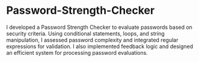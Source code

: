 # Password-Strength-Checker
I developed a Password Strength Checker to evaluate passwords based on security criteria. Using conditional statements, loops, and string manipulation, I assessed password complexity and integrated regular expressions for validation. I also implemented feedback logic and designed an efficient system for processing password evaluations.
